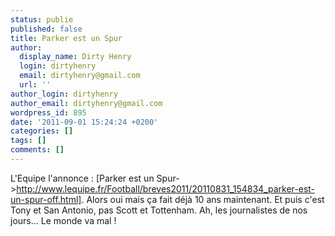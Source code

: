 ```yaml
---
status: publie
published: false
title: Parker est un Spur
author:
  display_name: Dirty Henry
  login: dirtyhenry
  email: dirtyhenry@gmail.com
  url: ''
author_login: dirtyhenry
author_email: dirtyhenry@gmail.com
wordpress_id: 895
date: '2011-09-01 15:24:24 +0200'
categories: []
tags: []
comments: []
---
```

L'Equipe l'annonce : [Parker est un Spur->http://www.lequipe.fr/Football/breves2011/20110831_154834_parker-est-un-spur-off.html]. Alors oui mais ça fait déjà 10 ans maintenant. Et puis c'est Tony et San Antonio, pas Scott et Tottenham. Ah, les journalistes de nos jours... Le monde va mal !

